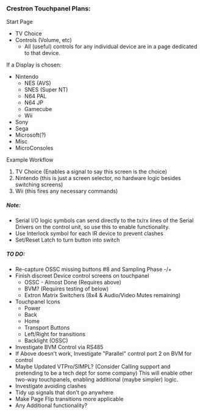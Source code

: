 ### Crestron Touchpanel Plans:


Start Page

* TV Choice
* Controls (Volume, etc)
	- All (useful) controls for any individual device are in a page dedicated to that device.

If a Display is chosen:

* Nintendo
	* NES (AVS)
	* SNES (Super NT)
	* N64 PAL
	* N64 JP
	* Gamecube
	* Wii
* Sony
* Sega
* Microsoft(?)
* Misc
* MicroConsoles


Example Workflow

1. TV Choice	(Enables a signal to say this screen is the choice)
2. Nintendo 	(this is just a screen selector, no hardware logic besides switching screens)
3. Wii 			(this fires any necessary commands)


##### Note:

* Serial I/O logic symbols can send directly to the tx/rx lines of the Serial Drivers on the control unit, so use this to enable functionality.
* Use Interlock symbol for each IR device to prevent clashes
* Set/Reset Latch to turn button into switch

##### TO DO:

* Re-capture OSSC missing buttons #8 and Sampling Phase -/+
* Finish discreet Device control screens on touchpanel
   * OSSC - Almost Done (Requires above)
   * BVM? (Requires testing of below)
   * Extron Matrix Switchers (8x4 & Audio/Video Mutes remaining)
* Touchpanel Icons
   * Power
   * Back
   * Home
   * Transport Buttons
   * Left/Right for transitions
   * Backlight (OSSC)
* Investigate BVM Control via RS485
* If Above doesn't work, Investigate "Parallel" control port 2 on BVM for control
* Maybe Updated VTPro/SIMPL? (Consider Calling support and pretending to be a tech dept for some company) This will enable other two-way touchpanels, enabling additional (maybe simpler) logic.
* Investigate avoiding clashes
* Tidy up signals that don't go anywhere
* Make Page Flip transitions more applicable
* Any Additional functionality?
